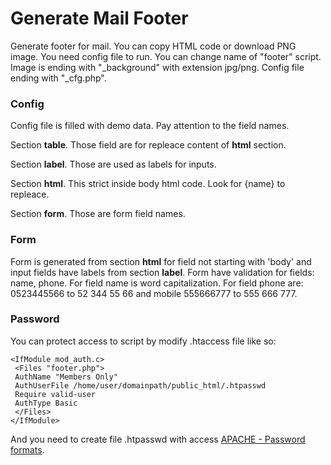 # Generate Mail Footer
Generate footer for mail. You can copy HTML code or download PNG image. You need config file to run.
You can change name of "footer" script. Image is ending with "_background" with extension jpg/png.
Config file ending with "_cfg.php".

### Config
Config file is filled with demo data. Pay attention to the field names.

  Section **table**.  Those field are for repleace content of **html** section.
  
  Section **label**.  Those are used as labels for inputs.
  
  Section **html**.  This strict inside body html code. Look for {name} to repleace.
  
  Section **form**.  Those are form field names.
  
  
### Form
Form is generated from section **html** for field not starting with 'body' and input fields have labels from section **label**. 
Form have validation for fields: name, phone. For field name is word capitalization. 
For field phone are: 0523445566 to 52 344 55 66 and mobile 555666777 to 555 666 777.

### Password
You can protect access to script by modify .htaccess file like so:
```
<IfModule mod_auth.c>
 <Files "footer.php">
 AuthName "Members Only"
 AuthUserFile /home/user/domainpath/public_html/.htpasswd
 Require valid-user
 AuthType Basic
 </Files>
</IfModule>
```
And you need to create file .htpasswd with access [APACHE - Password formats](https://httpd.apache.org/docs/2.4/misc/password_encryptions.html).
